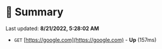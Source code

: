 # 📖 Summary
Last updated: **8/21/2022, 5:28:02 AM**

- `GET` [https://google.com](https://google.com) - **Up** (157ms)
